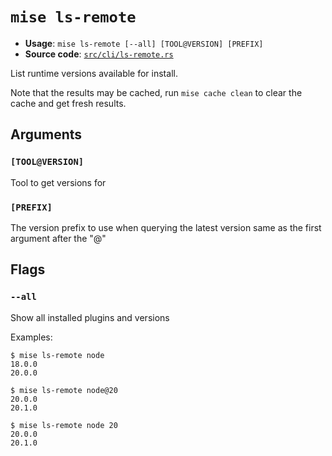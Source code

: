 # `mise ls-remote`

- **Usage**: `mise ls-remote [--all] [TOOL@VERSION] [PREFIX]`
- **Source code**: [`src/cli/ls-remote.rs`](https://github.com/jdx/mise/blob/main/src/cli/ls-remote.rs)

List runtime versions available for install.

Note that the results may be cached, run `mise cache clean` to clear the cache and get fresh results.

## Arguments

### `[TOOL@VERSION]`

Tool to get versions for

### `[PREFIX]`

The version prefix to use when querying the latest version
same as the first argument after the "@"

## Flags

### `--all`

Show all installed plugins and versions

Examples:

```
$ mise ls-remote node
18.0.0
20.0.0

$ mise ls-remote node@20
20.0.0
20.1.0

$ mise ls-remote node 20
20.0.0
20.1.0
```
